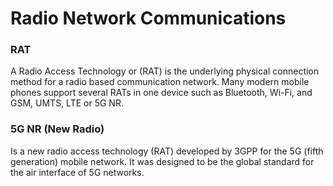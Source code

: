 # Radio Network Communications

### RAT
A Radio Access Technology or (RAT) is the underlying physical connection method for a radio based communication network. Many modern mobile phones support several 
RATs in one device such as Bluetooth, Wi-Fi, and GSM, UMTS, LTE or 5G NR. 

### 5G NR (New Radio)
Is a new radio access technology (RAT) developed by 3GPP for the 5G (fifth generation) mobile network. It was designed to be the global standard for the air interface 
of 5G networks.

